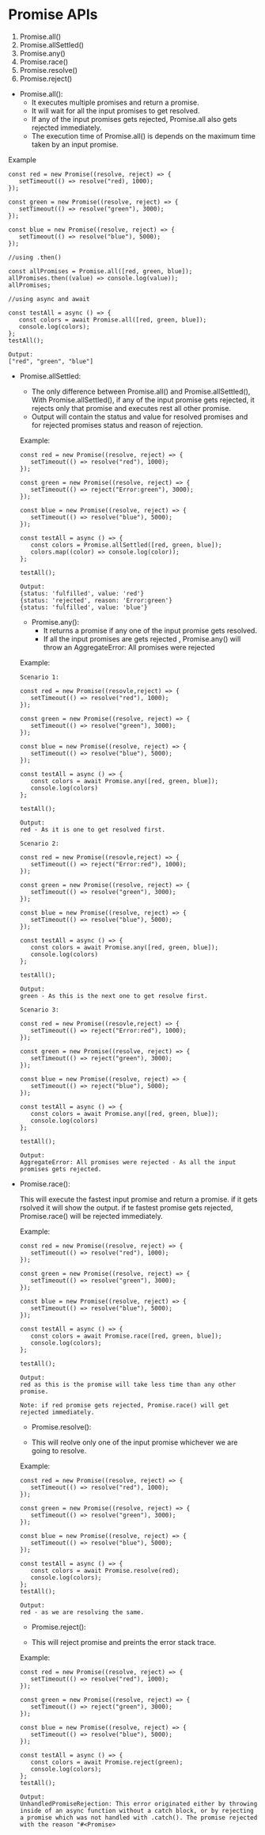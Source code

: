 # Promise APIs
   1. Promise.all()
   2. Promise.allSettled()
   3. Promise.any()
   4. Promise.race()
   5. Promise.resolve()
   6. Promise.reject()

   - Promise.all():
      - It executes multiple promises and return a promise.
      - It will wait for all the input promises to get resolved.
      - If any of the input promises gets rejected, Promise.all also gets rejected immediately.
      - The execution time of Promise.all() is depends on the maximum time taken by an input promise.
   
   Example
   ```
   const red = new Promise((resolve, reject) => {
      setTimeout(() => resolve("red), 1000);
   });

   const green = new Promise((resolve, reject) => {
      setTimeout(() => resolve("green"), 3000);
   });

   const blue = new Promise((resolve, reject) => {
      setTimeout(() => resolve("blue"), 5000);
   });

   //using .then()

   const allPromises = Promise.all([red, green, blue]);
   allPromises.then((value) => console.log(value));
   allPromises;

   //using async and await

   const testAll = async () => {
      const colors = await Promise.all([red, green, blue]);
      console.log(colors);
   };
   testAll();

   Output:
   ["red", "green", "blue"]

   ```
   - Promise.allSettled:
      - The only difference between Promise.all() and Promise.allSettled(), With Promise.allSettled(), if any of the input promise gets rejected, it rejects only that promise and executes rest all other promise.
      - Output will contain the status and value for resolved promises and for rejected promises status and reason of rejection.

      Example:
      ```
      const red = new Promise((resolve, reject) => {
         setTimeout(() => resolve("red"), 1000);
      });

      const green = new Promise((resolve, reject) => {
         setTimeout(() => reject("Error:green"), 3000);
      });

      const blue = new Promise((resolve, reject) => {
         setTimeout(() => resolve("blue"), 5000);
      });

      const testAll = async () => {
         const colors = Promise.allSettled([red, green, blue]);
         colors.map((color) => console.log(color));
      };

      testAll();

      Output:
      {status: 'fulfilled', value: 'red'}
      {status: 'rejected', reason: 'Error:green'}
      {status: 'fulfilled', value: 'blue'}

      ```
      - Promise.any():
         - It returns a promise if any one of the input promise gets resolved.
         - If all the input promises are gets rejected , Promise.any() will throw an AggregateError: All promises were rejected

      Example:
      ```
      Scenario 1:

      const red = new Promise((resovle,reject) => {
         setTimeout(() => resolve("red"), 1000);
      });

      const green = new Promise((resolve, reject) => {
         setTimeout(() => resolve("green"), 3000);
      });

      const blue = new Promise((resolve, reject) => {
         setTimeout(() => resolve("blue"), 5000);
      });

      const testAll = async () => {
         const colors = await Promise.any([red, green, blue]);
         console.log(colors)
      };

      testAll();

      Output:
      red - As it is one to get resolved first.

      Scenario 2:
      
      const red = new Promise((resovle,reject) => {
         setTimeout(() => reject("Error:red"), 1000);
      });

      const green = new Promise((resolve, reject) => {
         setTimeout(() => resolve("green"), 3000);
      });

      const blue = new Promise((resolve, reject) => {
         setTimeout(() => resolve("blue"), 5000);
      });

      const testAll = async () => {
         const colors = await Promise.any([red, green, blue]);
         console.log(colors)
      };

      testAll();
      
      Output:
      green - As this is the next one to get resolve first.

      Scenario 3:
      
      const red = new Promise((resovle,reject) => {
         setTimeout(() => reject("Error:red"), 1000);
      });

      const green = new Promise((resolve, reject) => {
         setTimeout(() => reject("green"), 3000);
      });

      const blue = new Promise((resolve, reject) => {
         setTimeout(() => reject("blue"), 5000);
      });

      const testAll = async () => {
         const colors = await Promise.any([red, green, blue]);
         console.log(colors)
      };

      testAll();
      
      Output:
      AggregateError: All promises were rejected - As all the input promises gets rejected.
      
      ```
   - Promise.race():

      This will execute the fastest input promise and return a promise. if it gets rsolved it will show the output. if te fastest promise gets rejected, Promise.race() will be rejected immediately.

      Example: 
      ```
      const red = new Promise((resolve, reject) => {
         setTimeout(() => resolve("red"), 1000);
      });

      const green = new Promise((resolve, reject) => {
         setTimeout(() => resolve("green"), 3000);
      });

      const blue = new Promise((resolve, reject) => {
         setTimeout(() => resolve("blue"), 5000);
      });

      const testAll = async () => {
         const colors = await Promise.race([red, green, blue]);
         console.log(colors);
      };

      testAll();

      Output:
      red as this is the promise will take less time than any other promise.

      Note: if red promise gets rejected, Promise.race() will get rejected immediately.

      ```

      - Promise.resolve():

      - This will reolve only one of the input promise whichever we are going to resolve.

      Example:
      ```
      const red = new Promise((resolve, reject) => {
         setTimeout(() => resolve("red"), 1000);
      });

      const green = new Promise((resolve, reject) => {
         setTimeout(() => resolve("green"), 3000);
      });

      const blue = new Promise((resolve, reject) => {
         setTimeout(() => resolve("blue"), 5000);
      });

      const testAll = async () => {
         const colors = await Promise.resolve(red);
         console.log(colors);
      };
      testAll();

      Output:
      red - as we are resolving the same.

      ```

      - Promise.reject():

      - This will reject promise and preints the error stack trace.

      Example:
      ```
      const red = new Promise((resolve, reject) => {
         setTimeout(() => resolve("red"), 1000);
      });

      const green = new Promise((resolve, reject) => {
         setTimeout(() => reject("green"), 3000);
      });

      const blue = new Promise((resolve, reject) => {
         setTimeout(() => resolve("blue"), 5000);
      });

      const testAll = async () => {
         const colors = await Promise.reject(green);
         console.log(colors);
      };
      testAll();

      Output:
      UnhandledPromiseRejection: This error originated either by throwing inside of an async function without a catch block, or by rejecting a promise which was not handled with .catch(). The promise rejected with the reason "#<Promise>

      ```